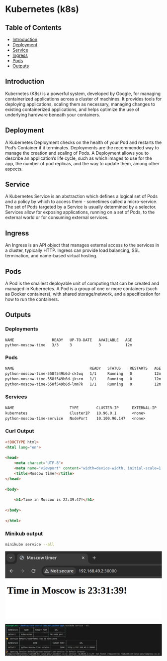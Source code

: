 # Kubernetes (k8s)

## Table of Contents
- [Introduction](#introduction)
- [Deployment](#deployment)
- [Service](#service)
- [Ingress](#ingress)
- [Pods](#pods)
- [Outputs](#outputs)

## Introduction
Kubernetes (K8s) is a powerful system, developed by Google, for managing containerized applications across a cluster of machines. It provides tools for deploying applications, scaling them as necessary, managing changes to existing containerized applications, and helps optimize the use of underlying hardware beneath your containers.

## Deployment
A Kubernetes Deployment checks on the health of your Pod and restarts the Pod’s Container if it terminates. Deployments are the recommended way to manage the creation and scaling of Pods. A Deployment allows you to describe an application’s life cycle, such as which images to use for the app, the number of pod replicas, and the way to update them, among other aspects.

## Service
A Kubernetes Service is an abstraction which defines a logical set of Pods and a policy by which to access them - sometimes called a micro-service. The set of Pods targeted by a Service is usually determined by a selector. Services allow for exposing applications, running on a set of Pods, to the external world or for consuming external services.

## Ingress
An Ingress is an API object that manages external access to the services in a cluster, typically HTTP. Ingress can provide load balancing, SSL termination, and name-based virtual hosting.

## Pods
A Pod is the smallest deployable unit of computing that can be created and managed in Kubernetes. A Pod is a group of one or more containers (such as Docker containers), with shared storage/network, and a specification for how to run the containers.

## Outputs

### Deployments <kubectl get deployments>	

```plaintext
NAME                 READY   UP-TO-DATE   AVAILABLE   AGE
python-moscow-time   3/3     3            3           12m
```

### Pods <kubectl get pods>

```tex
NAME                                  READY   STATUS    RESTARTS   AGE
python-moscow-time-558f549b6d-cktwq   1/1     Running   0          12m
python-moscow-time-558f549b6d-jksrm   1/1     Running   0          12m
python-moscow-time-558f549b6d-lmm7k   1/1     Running   0          12m
```

### Services <kubectl get services>

```tex
NAME                         TYPE        CLUSTER-IP      EXTERNAL-IP   PORT(S)          AGE
kubernetes                   ClusterIP   10.96.0.1       <none>        443/TCP          12m
python-moscow-time-service   NodePort    10.100.96.147   <none>        5000:30000/TCP   12m
```

### Curl Output

```html
<!DOCTYPE html>
<html lang="en">

<head>
    <meta charset="UTF-8">
    <meta name="viewport" content="width=device-width, initial-scale=1.0">
    <title>Moscow timer</title>
</head>

<body>
    
    <h1>Time in Moscow is 22:39:47!</h1>
    
</body>

</html>
```



### Minikub output

```bash
minikube service --all
```

![browser](./images/browser-output.png)

![services-output](./images/services-output.png)

#

​	
